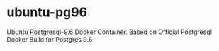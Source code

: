 # ubuntu-pg96
Ubuntu Postgresql-9.6 Docker Container. Based on Official Postgresql Docker Build for Postgres 9.6
